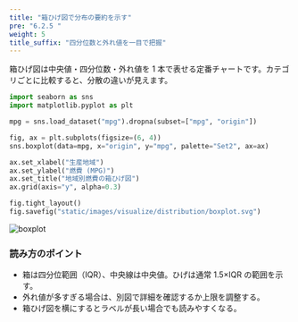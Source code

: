 ```yaml
---
title: "箱ひげ図で分布の要約を示す"
pre: "6.2.5 "
weight: 5
title_suffix: "四分位数と外れ値を一目で把握"
---
```


箱ひげ図は中央値・四分位数・外れ値を 1 本で表せる定番チャートです。カテゴリごとに比較すると、分散の違いが見えます。

```python
import seaborn as sns
import matplotlib.pyplot as plt

mpg = sns.load_dataset("mpg").dropna(subset=["mpg", "origin"])

fig, ax = plt.subplots(figsize=(6, 4))
sns.boxplot(data=mpg, x="origin", y="mpg", palette="Set2", ax=ax)

ax.set_xlabel("生産地域")
ax.set_ylabel("燃費 (MPG)")
ax.set_title("地域別燃費の箱ひげ図")
ax.grid(axis="y", alpha=0.3)

fig.tight_layout()
fig.savefig("static/images/visualize/distribution/boxplot.svg")
```

![boxplot](/images/visualize/distribution/boxplot.svg)

### 読み方のポイント

- 箱は四分位範囲（IQR）、中央線は中央値。ひげは通常 1.5×IQR の範囲を示す。
- 外れ値が多すぎる場合は、別図で詳細を確認するか上限を調整する。
- 箱ひげ図を横にするとラベルが長い場合でも読みやすくなる。
